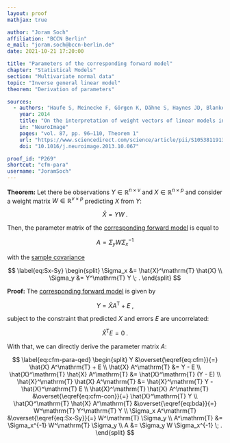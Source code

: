 ```yaml
---
layout: proof
mathjax: true

author: "Joram Soch"
affiliation: "BCCN Berlin"
e_mail: "joram.soch@bccn-berlin.de"
date: 2021-10-21 17:20:00

title: "Parameters of the corresponding forward model"
chapter: "Statistical Models"
section: "Multivariate normal data"
topic: "Inverse general linear model"
theorem: "Derivation of parameters"

sources:
  - authors: "Haufe S, Meinecke F, Görgen K, Dähne S, Haynes JD, Blankertz B, Bießmann F"
    year: 2014
    title: "On the interpretation of weight vectors of linear models in multivariate neuroimaging"
    in: "NeuroImage"
    pages: "vol. 87, pp. 96–110, Theorem 1"
    url: "https://www.sciencedirect.com/science/article/pii/S1053811913010914"
    doi: "10.1016/j.neuroimage.2013.10.067"

proof_id: "P269"
shortcut: "cfm-para"
username: "JoramSoch"
---
```



**Theorem:** Let there be observations $Y \in \mathbb{R}^{n \times v}$ and $X \in \mathbb{R}^{n \times p}$ and consider a weight matrix $W \in \mathbb{R}^{v \times p}$ predicting $X$ from $Y$:

$$ \label{eq:bda}
\hat{X} = Y W \; .
$$

Then, the parameter matrix of the [corresponding forward model](/D/cfm) is equal to

$$ \label{eq:cfm-para}
A = \Sigma_y W \Sigma_x^{-1}
$$

with the [sample covariance](/D/cov-samp)

$$ \label{eq:Sx-Sy}
\begin{split}
\Sigma_x &= \hat{X}^\mathrm{T} \hat{X} \\
\Sigma_y &= Y^\mathrm{T} Y \; .
\end{split}
$$


**Proof:** The [corresponding forward model](/D/cfm) is given by

$$ \label{eq:cfm}
Y = \hat{X} A^\mathrm{T} + E \; ,
$$

subject to the constraint that predicted $X$ and errors $E$ are uncorrelated:

$$ \label{eq:cfm-con}
\hat{X}^\mathrm{T} E = 0 \; .
$$

With that, we can directly derive the parameter matrix $A$:

$$ \label{eq:cfm-para-qed}
\begin{split}
Y &\overset{\eqref{eq:cfm}}{=} \hat{X} A^\mathrm{T} + E \\
\hat{X} A^\mathrm{T} &= Y - E \\
\hat{X}^\mathrm{T} \hat{X} A^\mathrm{T} &= \hat{X}^\mathrm{T} (Y - E) \\
\hat{X}^\mathrm{T} \hat{X} A^\mathrm{T} &= \hat{X}^\mathrm{T} Y - \hat{X}^\mathrm{T} E \\
\hat{X}^\mathrm{T} \hat{X} A^\mathrm{T} &\overset{\eqref{eq:cfm-con}}{=} \hat{X}^\mathrm{T} Y \\
\hat{X}^\mathrm{T} \hat{X} A^\mathrm{T} &\overset{\eqref{eq:bda}}{=} W^\mathrm{T} Y^\mathrm{T} Y \\
\Sigma_x A^\mathrm{T} &\overset{\eqref{eq:Sx-Sy}}{=} W^\mathrm{T} \Sigma_y \\
A^\mathrm{T} &= \Sigma_x^{-1} W^\mathrm{T} \Sigma_y \\
A &= \Sigma_y W \Sigma_x^{-1} \; .
\end{split}
$$